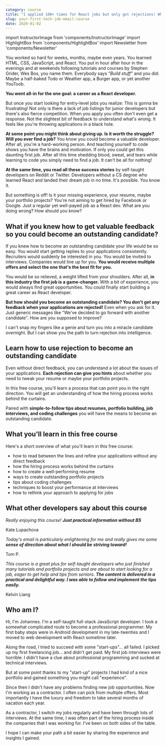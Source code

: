 ```yaml
---
category: course
title: "I applied 100+ times for React jobs but only got rejections! What am I doing wrong?"
slug: your-first-tech-job-email-course
date: 2020-01-02
---
```


import InstructorImage from 'components/InstructorImage'
import HighlightBox from 'components/HighlightBox'
import Newsletter from 'components/Newsletter'

You worked so hard for weeks, months, maybe even years. You learned HTML, CSS, JavaScript, and React. You put in hour after hour in the evenings and at weekends following tutorials and courses by Stephen Grider, Wes Bos, you name them. Everybody says *"Build stuff"* and you did: Maybe a half-baked Todo or Weather app, a Burger app, or yet another YouToob.

**You went all-in for the one goal: a career as a React developer.**

But once you start looking for entry-level jobs you realize: This is gonna be frustrating! Not only is there a lack of job listings for junior developers but there's also fierce competition. When you apply you often don't even get a response. Not the slightest bit of feedback to understand what's wrong. It feels like you're throwing applications in a black hole.

**At some point you might think about giving up. Is it worth the struggle? Will you ever find a job?** You know you could become a valuable developer. After all, you're a hard-working person. And teaching yourself to code shows you have the brains and motivation. If only you could get this daunting first job. After all this time shedding blood, sweat, and tears while learning to code you simply need to find a job. It can't be all for nothing!

**At the same time, you read all these success stories** by self-taught developers on Reddit or Twitter. Developers without a CS degree who learned React and landed their dream job in no time. It's possible. You know it.

But something is off! Is it your missing experience, your resume, maybe your portfolio projects? You're not aiming to get hired by Facebook or Google. Just a regular yet well-payed job as a React dev. What are you doing wrong?  How should you know?

## What if you knew how to get valuable feedback so you could become an outstanding candidate?

If you knew how to become an outstanding candidate your life would be so easy. You would start getting replies to your applications consistently. Recruiters would suddenly be interested in you. You would be invited to interviews. Companies would line up for you. **You would receive multiple offers and select the one that's the best fit for you.**

You would be so relieved, a weight lifted from your shoulders. After all, **in this industry the first job is a game-changer.** With a bit of experience, you would always find great opportunities. You could finally start building a great career as React developer.

**But how should you become an outstanding candidate? You don't get any feedback when your applications are rejected!** Even when you ask for it. Just generic messages like "We've decided to go forward with another candidate". How are you supposed to improve?

I can't snap my fingers like a genie and turn you into a miracle candidate overnight. But I can show you the path to turn rejection into intelligence.

## Learn how to use rejection to become an outstanding candidate

Even without direct feedback, you can understand a lot about the issues of your applications. **Each rejection can give you hints** about whether you need to tweak your resume or maybe your portfolio projects.

In this free course, you'll learn a process that can point you in the right direction. You will get an understanding of how the hiring process works behind the curtains.

Paired with **simple-to-follow tips about resumes, portfolio building, job interviews, and coding challenges** you will have the means to become an outstanding candidate.

## What you'll learn in this free course

Here's a short overview of what you'll learn in this free course:

- how to read between the lines and refine your applications without any direct feedback
- how the hiring process works behind the curtains
- how to create a well-performing resume
- ways to create outstanding portfolio projects
- tips about coding challenges
- techniques to boost your performance at interviews
- how to rethink your approach to applying for jobs

<Newsletter simple formId="1729452:g9x9b7"/>

## What other developers say about this course

<HighlightBox>
  <i>Really enjoying this course! <b>Just practical information without BS</b></i>

  Kate Lupachova
</HighlightBox>

<HighlightBox>
  <i>Today's email is particularly enlightening for me and really gives me some <b>sense of direction about what I should be striving toward!</b></i>

  Tom P.
</HighlightBox>

<HighlightBox>
  <i>This course is a great plus for self-taught developers who just finished many tutorials and portfolio projects and are about to start looking for a job, eager to get help and tips from seniors. <b>The content is delivered in a practical and delightful way. I was able to follow and implement the tips easily.</b></i>

  Kelvin Liang
</HighlightBox>

<Newsletter simple formId="1729452:g9x9b7"/>

## Who am I?

<InstructorImage />

Hi, I'm Johannes. I'm a self-taught full-stack JavaScript developer. I took a somewhat complicated route to become a professional programmer. My first baby steps were in Android development in my late-twenties and I moved to web development with React sometime later.

Along the road, I tried to succeed with some "start-ups"... all failed. I picked up my first freelancing job... and didn't get paid. My first job interviews were horrible: I didn't have a clue about professional programming and sucked at technical interviews.

But at some point thanks to my "start-up" projects I had kind of a nice portfolio and gained something you might call "experience".

Since then I didn't have any problems finding new job opportunities. Now I'm working as a contractor. I often can pick from multiple offers. Most importantly I have the luxury and freedom to take several months of vacation each year.

As a contractor, I switch my jobs regularly and have been through lots of interviews. At the same time, I was often part of the hiring process inside the companies that I was working for. I've been on both sides of the table.

I hope I can make your path a bit easier by sharing the experience and insights I gained.
